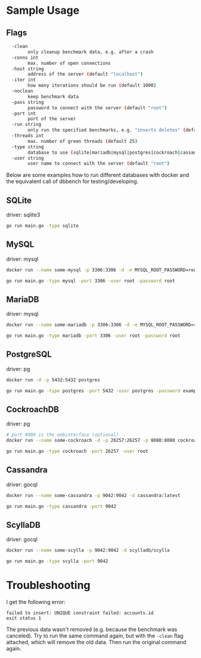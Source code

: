 # Sample Usage

## Flags

``` bash
  -clean
        only cleanup benchmark data, e.g. after a crash
  -conns int
        max. number of open connections
  -host string
        address of the server (default "localhost")
  -iter int
        how many iterations should be run (default 1000)
  -noclean
        keep benchmark data
  -pass string
        password to connect with the server (default "root")
  -port int
        port of the server
  -run string
        only run the specified benchmarks, e.g. "inserts deletes" (default "all")
  -threads int
        max. number of green threads (default 25)
  -type string
        database to use (sqlite|mariadb|mysql|postgres|cockroach|cassandra|scylla)
  -user string
        user name to connect with the server (default "root")
``` 


Below are some examples how to run different databases with docker and the equivalent call of dbbench for testing/developing.

## SQLite

driver: sqlite3

``` bash
go run main.go -type sqlite
``` 

## MySQL

driver: mysql

``` bash
docker run --name some-mysql -p 3306:3306 -d -e MYSQL_ROOT_PASSWORD=root -e MYSQL_DATABASE=dbbench mysql

go run main.go -type mysql -port 3306 -user root -password root
``` 

## MariaDB

driver: mysql

``` bash
docker run --name some-mariadb -p 3306:3306 -d -e MYSQL_ROOT_PASSWORD=root -e MYSQL_DATABASE=dbbench mariadb 

go run main.go -type mariadb -port 3306 -user root -password root
``` 

## PostgreSQL

driver: pg

``` bash
docker run -d -p 5432:5432 postgres

go run main.go -type postgres -port 5432 -user postgres -password example
``` 

## CockroachDB

driver: pg

``` bash
# port 8080 is the webinterface (optional)
docker run --name some-cockroach -d -p 26257:26257 -p 8080:8080 cockroachdb/cockroach:latest start --iternsecure

go run main.go -type cockroach -port 26257 -user root
```

## Cassandra

driver: gocql

``` bash
docker run --name some-cassandra -p 9042:9042 -d cassandra:latest

go run main.go -type cassandra -port 9042
```

## ScyllaDB

driver: gocql

``` bash
docker run --name some-scylla -p 9042:9042 -d scylladb/scylla

go run main.go -type scylla -port 9042
``` 

# Troubleshooting

I get the following error:

```
failed to insert: UNIQUE constraint failed: accounts.id
exit status 1
``` 
The previous data wasn't removed (e.g. because the benchmark was canceled). Try to run the same command again, but with the `-clean` flag attached, which will remove the old data. Then run the original command again.